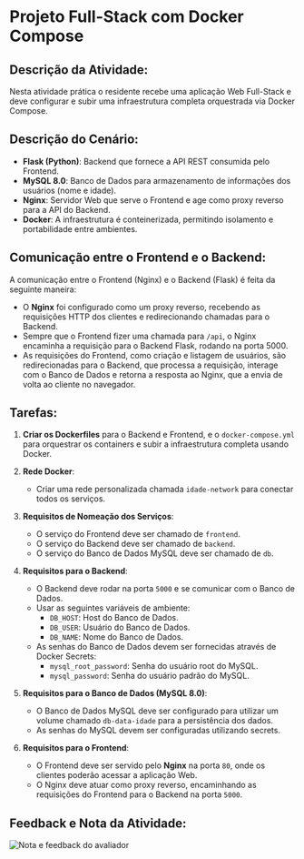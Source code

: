 # Projeto Full-Stack com Docker Compose

## Descrição da Atividade:

Nesta atividade prática o residente recebe uma aplicação Web Full-Stack e deve configurar e subir uma infraestrutura completa orquestrada via Docker Compose.

## Descrição do Cenário:

-   **Flask (Python)**: Backend que fornece a API REST consumida pelo Frontend.
-   **MySQL 8.0**: Banco de Dados para armazenamento de informações dos usuários (nome e idade).
-   **Nginx**: Servidor Web que serve o Frontend e age como proxy reverso para a API do Backend.
-   **Docker**: A infraestrutura é conteinerizada, permitindo isolamento e portabilidade entre ambientes.

## Comunicação entre o Frontend e o Backend:

A comunicação entre o Frontend (Nginx) e o Backend (Flask) é feita da seguinte maneira:

-   O **Nginx** foi configurado como um proxy reverso, recebendo as requisições HTTP dos clientes e redirecionando chamadas para o Backend.
-   Sempre que o Frontend fizer uma chamada para `/api`, o Nginx encaminha a requisição para o Backend Flask, rodando na porta 5000.
-   As requisições do Frontend, como criação e listagem de usuários, são redirecionadas para o Backend, que processa a requisição, interage com o Banco de Dados e retorna a resposta ao Nginx, que a envia de volta ao cliente no navegador.

## Tarefas:

1. **Criar os Dockerfiles** para o Backend e Frontend, e o `docker-compose.yml` para orquestrar os containers e subir a infraestrutura completa usando Docker.

2. **Rede Docker**:

    - Criar uma rede personalizada chamada `idade-network` para conectar todos os serviços.

3. **Requisitos de Nomeação dos Serviços**:

    - O serviço do Frontend deve ser chamado de `frontend`.
    - O serviço do Backend deve ser chamado de `backend`.
    - O serviço do Banco de Dados MySQL deve ser chamado de `db`.

4. **Requisitos para o Backend**:

    - O Backend deve rodar na porta `5000` e se comunicar com o Banco de Dados.
    - Usar as seguintes variáveis de ambiente:
        - `DB_HOST`: Host do Banco de Dados.
        - `DB_USER`: Usuário do Banco de Dados.
        - `DB_NAME`: Nome do Banco de Dados.
    - As senhas do Banco de Dados devem ser fornecidas através de Docker Secrets:
        - `mysql_root_password`: Senha do usuário root do MySQL.
        - `mysql_password`: Senha do usuário padrão do MySQL.

5. **Requisitos para o Banco de Dados (MySQL 8.0)**:

    - O Banco de Dados MySQL deve ser configurado para utilizar um volume chamado `db-data-idade` para a persistência dos dados.
    - As senhas do MySQL devem ser configuradas utilizando secrets.

6. **Requisitos para o Frontend**:
    - O Frontend deve ser servido pelo **Nginx** na porta `80`, onde os clientes poderão acessar a aplicação Web.
    - O Nginx deve atuar como proxy reverso, encaminhando as requisições do Frontend para o Backend na porta `5000`.

## Feedback e Nota da Atividade:

![Nota e feedback do avaliador](https://github.com/Tayling-Ng/Docker-Compose_localhost_M-dulo-06/blob/main/feedback_nota.JPG)
